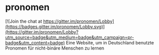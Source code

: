 # pronomen

[![Join the chat at https://gitter.im/pronomen/Lobby](https://badges.gitter.im/pronomen/Lobby.svg)](https://gitter.im/pronomen/Lobby?utm_source=badge&utm_medium=badge&utm_campaign=pr-badge&utm_content=badge)
Eine Website, um in Deutschland benutzte Pronomen für nicht-binäre Menschen zu lernen
